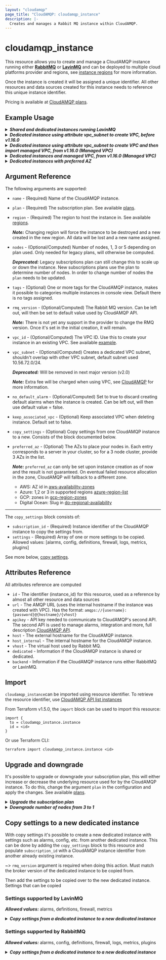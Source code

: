 ```yaml
---
layout: "cloudamqp"
page_title: "CloudAMQP: cloudamqp_instance"
description: |-
  Creates and manages a Rabbit MQ instance within CloudAMQP.
---
```


# cloudamqp_instance

This resource allows you to create and manage a CloudAMQP instance running either [**RabbitMQ**] or
[**LavinMQ**] and can be deployed to multiple cloud platforms provider and regions, see
[instance regions] for more information.

Once the instance is created it will be assigned a unique identifier. All other resources and data
sources created for this instance needs to reference this unique instance identifier.

Pricing is available at [CloudAMQP plans].

## Example Usage

<details>
  <summary>
    <b>
      <i>Shared and dedicated instances running LavinMQ</i>
    </b>
  </summary>

```hcl
# Minimum free lemming instance running LavinMQ
resource "cloudamqp_instance" "lemur_instance" {
  name    = "cloudamqp-free-instance-01"
  plan    = "lemming"
  region  = "amazon-web-services::us-west-1"
  tags    = ["lavinmq"]
}

# Minimum free lemur instance running RabbitMQ
resource "cloudamqp_instance" "lemming_instance" {
  name    = "cloudamqp-free-instance-02"
  plan    = "lemur"
  region  = "amazon-web-services::us-west-1"
  tags    = ["rabbitmq"]
}

# Dedicated penguin instance running LavinMQ
resource "cloudamqp_instance" "penguin_instance" {
  name    = "terraform-cloudamqp-instance-01"
  plan    = "penguin-1"
  region  = "amazon-web-services::us-west-1"
  tags    = ["lavinmq"]
}

# Dedicated bunny instance running RabbitMQ
resource "cloudamqp_instance" "bunny_instance" {
  name    = "terraform-cloudamqp-instance-02"
  plan    = "bunny-1"
  region  = "amazon-web-services::us-west-1"
  tags    = ["rabbitmq"]
}
```

</details>

<details>
  <summary>
    <b>
      <i>Dedicated instance using attribute vpc_subnet to create VPC, before v1.16.0</i>
    </b>
  </summary>

```hcl
resource "cloudamqp_instance" "instance" {
  name        = "terraform-cloudamqp-instance"
  plan        = "penguin-1"
  region      = "amazon-web-services::us-west-1"
  tags        = ["terraform"]
  vpc_subnet  = "10.56.72.0/24"
}
```

</details>

<details>
  <summary>
    <b>
      <i>
        Dedicated instance using attribute vpc_subnet to create VPC and then import managed VPC,
        from v1.16.0 (Managed VPC)
      </i>
    </b>
  </summary>

```hcl
# Dedicated instance that also creates VPC
resource "cloudamqp_instance" "instance_01" {
  name        = "terraform-cloudamqp-instance-01"
  plan        = "penguin-1"
  region      = "amazon-web-services::us-west-1"
  tags        = ["terraform"]
  vpc_subnet  = "10.56.72.0/24"
}
```

Once the instance and the VPC are created, the VPC can be imported as managed VPC and added to the
configuration file. Set attribute `vpc_id` to the managed VPC identifier. To keep the managed VPC
when deleting the instance, set attribute `keep_associated_vpc` to true. For more information see
guide [Managed VPC].

```hcl
# Imported managed VPC
resource "cloudamqp_vpc" "vpc" {
  name    = "<vpc-name>"
  region  = "amazon-web-services::us-east-1"
  subnet  = "10.56.72.0/24"
  tags    = []
}

# Add vpc_id and keep_associated_vpc attributes
resource "cloudamqp_instance" "instance_01" {
  name                = "terraform-cloudamqp-instance-01"
  plan                = "penguin-1"
  region              = "amazon-web-services::us-west-1"
  tags                = ["terraform"]
  vpc_id              = cloudamqp_vpc.vpc.id
  keep_associated_vpc = true
}
```

</details>

<details>
  <summary>
    <b>
      <i>Dedicated instances and managed VPC, from v1.16.0 (Managed VPC)</i>
    </b>
  </summary>

```hcl
# Managed VPC
resource "cloudamqp_vpc" "vpc" {
  name    = "<vpc-name>"
  region  = "amazon-web-services::us-east-1"
  subnet  = "10.56.72.0/24"
  tags    = []
}

# First instance added to managed VPC
resource "cloudamqp_instance" "instance_01" {
  name                = "terraform-cloudamqp-instance-01"
  plan                = "penguin-1"
  region              = "amazon-web-services::us-west-1"
  tags                = ["terraform"]
  vpc_id              = cloudamqp_vpc.vpc.id
  keep_associated_vpc = true
}

# Second instance added to managed VPC
resource "cloudamqp_instance" "instance_02" {
  name                = "terraform-cloudamqp-instance-02"
  plan                = "penguin-1"
  region              = "amazon-web-services::us-west-1"
  tags                = ["terraform"]
  vpc_id              = cloudamqp_vpc.vpc.id
  keep_associated_vpc = true
}
```

Set attribute `keep_associated_vpc` to true, will keep managed VPC when deleting the instances.

</details>

<details>
  <summary>
    <b>
      <i>Dedicated instances with preferred AZ</i>
    </b>
  </summary>

```hcl
resource "cloudamqp_instance" "instance" {
  name         = "terraform-cloudamqp-instance"
  plan         = "penguin-3"
  region       = "amazon-web-services::us-east-1"
  tags         = ["terraform"]
  preferred_az = ["use1-az1", "use1-az2", "use1-az3"]
}
```

</details>

## Argument Reference

The following arguments are supported:

* `name`    - (Required) Name of the CloudAMQP instance.
* `plan`    - (Required) The subscription plan. See available [plans].
* `region`  - (Required) The region to host the instance in. See available [regions].

  ***Note:*** Changing region will force the instance to be destroyed and a new created in the new
              region. All data will be lost and a new name assigned.

* `nodes`   - (Optional/Computed) Number of nodes, 1, 3 or 5 depending on plan used. Only needed for
              legacy plans, will otherwise be computed.

  ***Deprecated:*** Legacy subscriptions plan can still change this to scale up or down the instance.
                    New subscriptions plans use the plan to determine number of nodes. In order to
                    change number of nodes the `plan` needs to be updated.

* `tags`        - (Optional) One or more tags for the CloudAMQP instance, makes it possible to
                  categories multiple instances in console view. Default there is no tags assigned.
* `rmq_version` - (Optional/Computed) The Rabbit MQ version. Can be left out, will then be set to
                  default value used by CloudAMQP API.

  ***Note:*** There is not yet any support in the provider to change the RMQ version. Once it's set
              in the initial creation, it will remain.

* `vpc_id`      - (Optional/Computed) The VPC ID. Use this to create your instance in an existing
                  VPC. See available [example].
* `vpc_subnet`  - (Optional/Computed) Creates a dedicated VPC subnet, shouldn't overlap with other
                  VPC subnet, default subnet used 10.56.72.0/24.

  ***Deprecated:*** Will be removed in next major version (v2.0)

  ***Note:*** Extra fee will be charged when using VPC, see [CloudAMQP] for more information.

* `no_default_alarm`    - (Optional/Computed) Set to true to discard creating default alarms when
                          the instance is created. Can be left out, will then use default
                          value = false.
* `keep_associated_vpc` - (Optional) Keep associated VPC when deleting instance. Default set to
                          false.
* `copy_settings`       - (Optional) Copy settings from one CloudAMQP instance to a new. Consists of
                          the block documented below.
* `preferred_az`        - (Optional) The AZs to place your nodes in. Each entry corresponds to a server in your cluster, so for a 3 node cluster, provide 3 AZs in the list.

  ***Note:*** `preferred_az` can only be set upon instance creation as of now and the result is not guaranteed. On eventual failed resource allocation in the zone, CloudAMQP will fallback to a different zone.
  * AWS: AZ id in [aws-availability-zones]
  * Azure: 1,2 or 3 in supported regions [azure-region-list]
  * GCP: zones in [gcp-region-zones]
  * Digital Ocean: Slug in [do-regional-availability]

___

The `copy_settings` block consists of:

* `subscription_id` - (Required) Instance identifier of the CloudAMQP instance to copy the settings
                      from.
* `settings`        - (Required) Array of one or more settings to be copied. Allowed values:
                      [alarms, config, definitions, firewall, logs, metrics, plugins]

See more below, [copy settings].

## Attributes Reference

All attributes reference are computed

* `id`            - The identifier (instance_id) for this resource, used as a reference by almost
                    all other resource and data sources
* `url`           - The AMQP URL (uses the internal hostname if the instance was created with VPC).
                    Has the format: `amqps://{username}:{password}@{hostname}/{vhost}`
* `apikey`        - API key needed to communicate to CloudAMQP's second API. The second API is used
                    to manage alarms, integration and more, full description [CloudAMQP API].
* `host`          - The external hostname for the CloudAMQP instance.
* `host_internal` - The internal hostname for the CloudAMQP instance.
* `vhost`         - The virtual host used by Rabbit MQ.
* `dedicated`     - Information if the CloudAMQP instance is shared or dedicated.
* `backend`       - Information if the CloudAMQP instance runs either RabbitMQ or LavinMQ.

## Import

`cloudamqp_instance`can be imported using resource identifier. To retrieve the resource identifier,
use [CloudAMQP API list instances]

From Terraform v1.5.0, the `import` block can be used to import this resource:

```hcl
import {
  to = cloudamqp_instance.instance
  id = <id>
}
```

Or use Terraform CLI:

`terraform import cloudamqp_instance.instance <id>`

## Upgrade and downgrade

It's possible to upgrade or downgrade your subscription plan, this will either increase or decrease
the underlying resource used for by the CloudAMQP instance. To do this, change the argument `plan`
in the configuration and apply the changes. See available [plans].

<details>
  <summary>
    <b>
      <i>Upgrade the subscription plan</i>
    </b>
  </summary>

```hcl
# Initial CloudAMQP instance configuration
resource "cloudamqp_instance" "instance" {
  name    = "instance"
  plan    = "puffin-1"
  region  = "amazon-web-services::us-west-1"
  tags    = ["terraform"]
}

# Upgraded CloudAMQP instance configuration
resource "cloudamqp_instance" "instance" {
  name    = "instance"
  plan    = "penguin-1"
  region  = "amazon-web-services::us-west-1"
  tags    = ["terraform"]
}
```

</details>

<details>
  <summary>
    <b>
      <i>Downgrade number of nodes from 3 to 1</i>
    </b>
  </summary>

```hcl
# Initial CloudAMQP instance configuration
resource "cloudamqp_instance" "instance" {
  name    = "instance"
  plan    = "penguin-3"
  region  = "amazon-web-services::us-west-1"
  tags    = ["terraform"]
}

# Downgraded CloudAMQP instance configuration
resource "cloudamqp_instance" "instance" {
  name    = "instance"
  plan    = "penguin-1"
  region  = "amazon-web-services::us-west-1"
  tags    = ["terraform"]
}
```

</details>

## Copy settings to a new dedicated instance

With copy settings it's possible to create a new dedicated instance with settings such as alarms,
config, etc. from another dedicated instance. This can be done by adding the `copy_settings` block
to this resource and populate `subscription_id` with a CloudAMQP instance identifier from another
already existing instance.

~> `rmq_version` argument is required when doing this action. Must match the broker version of the
dedicated instance to be copied from.

Then add the settings to be copied over to the new dedicated instance. Settings that can be copied

### Settings supported by LavinMQ

***Allowed values:*** alarms, definitions, firewall, metrics

<details>
  <summary>
    <b>
      <i>Copy settings from a dedicated instance to a new dedicated instance</i>
    </b>
  </summary>

```hcl
resource "cloudamqp_instance" "penguin_instance" {
  name        = "terraform-cloudamqp-instance-01"
  plan        = "penguin-1"
  region      = "amazon-web-services::us-west-1"
  rmq_version = "2.2.0"
  tags        = ["terraform"]

  copy_settings {
    subscription_id = var.instance_id
    settings = ["alarms", "definitions", "firewall", "metrics"]
  }
}
```

</details>

### Settings supported by RabbitMQ

***Allowed values:*** alarms, config, definitions, firewall, logs, metrics, plugins

<details>
  <summary>
    <b>
      <i>Copy settings from a dedicated instance to a new dedicated instance</i>
    </b>
  </summary>

```hcl
resource "cloudamqp_instance" "bunny_instance" {
  name        = "terraform-cloudamqp-instance-02"
  plan        = "bunny-1"
  region      = "amazon-web-services::us-west-1"
  rmq_version = "3.12.2"
  tags        = ["terraform"]

  copy_settings {
    subscription_id = var.instance_id
    settings = ["alarms", "config", "definitions", "firewall", "logs", "metrics", "plugins"]
  }
}
```

</details>

[CloudAMQP]: https://cloudamqp.com
[CloudAMQP API]: https://docs.cloudamqp.com/cloudamqp_api.html
[CloudAMQP API list instances]: https://docs.cloudamqp.com/#list-instances
[CloudAMQP plans]: https://www.cloudamqp.com/plans.html
[copy settings]: #copy-settings-to-a-new-dedicated-instance
[example]: ../guides/info_vpc_existing.md
[regions]: ../guides/info_region.md
[**LavinMQ**]: https://lavinmq.com
[Managed VPC]: ../guides/info_managed_vpc#dedicated-instance-and-vpc_subnet
[plans]: ../guides/info_plan.md
[**RabbitMQ**]: https://www.rabbitmq.com
[instance regions]: ../guides/info_region.md
[aws-availability-zones]: https://docs.aws.amazon.com/global-infrastructure/latest/regions/aws-availability-zones.html
[azure-region-list]: https://learn.microsoft.com/en-us/azure/reliability/regions-list
[gcp-region-zones]: https://cloud.google.com/compute/docs/regions-zones#available
[do-regional-availability]: https://docs.digitalocean.com/platform/regional-availability/
